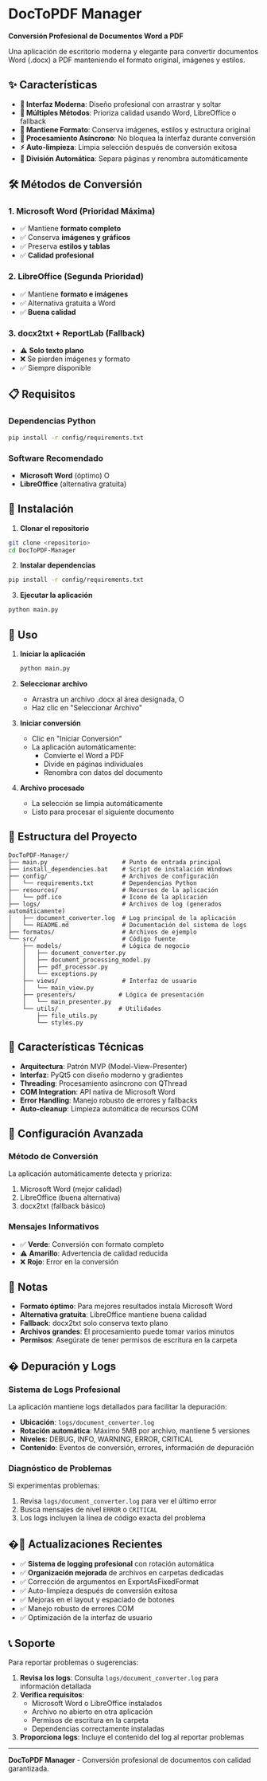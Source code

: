 # DocToPDF Manager

**Conversión Profesional de Documentos Word a PDF**

Una aplicación de escritorio moderna y elegante para convertir documentos Word (.docx) a PDF manteniendo el formato original, imágenes y estilos.

## ✨ Características

- **🎯 Interfaz Moderna**: Diseño profesional con arrastrar y soltar
- **🔄 Múltiples Métodos**: Prioriza calidad usando Word, LibreOffice o fallback
- **📄 Mantiene Formato**: Conserva imágenes, estilos y estructura original
- **🚀 Procesamiento Asíncrono**: No bloquea la interfaz durante conversión
- **⚡ Auto-limpieza**: Limpia selección después de conversión exitosa
- **📁 División Automática**: Separa páginas y renombra automáticamente

## 🛠️ Métodos de Conversión

### 1. **Microsoft Word** (Prioridad Máxima)
- ✅ Mantiene **formato completo**
- ✅ Conserva **imágenes y gráficos**
- ✅ Preserva **estilos y tablas**
- ✅ **Calidad profesional**

### 2. **LibreOffice** (Segunda Prioridad)
- ✅ Mantiene **formato e imágenes**
- ✅ Alternativa gratuita a Word
- ✅ **Buena calidad**

### 3. **docx2txt + ReportLab** (Fallback)
- ⚠️ **Solo texto plano**
- ❌ Se pierden imágenes y formato
- ✅ Siempre disponible

## 📋 Requisitos

### Dependencias Python
```bash
pip install -r config/requirements.txt
```

### Software Recomendado
- **Microsoft Word** (óptimo) O
- **LibreOffice** (alternativa gratuita)

## 🚀 Instalación

1. **Clonar el repositorio**
```bash
git clone <repositorio>
cd DocToPDF-Manager
```

2. **Instalar dependencias**
```bash
pip install -r config/requirements.txt
```

3. **Ejecutar la aplicación**
```bash
python main.py
```

## 💼 Uso

1. **Iniciar la aplicación**
   ```bash
   python main.py
   ```

2. **Seleccionar archivo**
   - Arrastra un archivo .docx al área designada, O
   - Haz clic en "Seleccionar Archivo"

3. **Iniciar conversión**
   - Clic en "Iniciar Conversión"
   - La aplicación automáticamente:
     - Convierte el Word a PDF
     - Divide en páginas individuales
     - Renombra con datos del documento

4. **Archivo procesado**
   - La selección se limpia automáticamente
   - Listo para procesar el siguiente documento

## 📁 Estructura del Proyecto

```
DocToPDF-Manager/
├── main.py                     # Punto de entrada principal
├── install_dependencies.bat    # Script de instalación Windows
├── config/                     # Archivos de configuración
│   └── requirements.txt        # Dependencias Python
├── resources/                  # Recursos de la aplicación
│   └── pdf.ico                 # Icono de la aplicación
├── logs/                       # Archivos de log (generados automáticamente)
│   ├── document_converter.log  # Log principal de la aplicación
│   └── README.md               # Documentación del sistema de logs
├── formatos/                   # Archivos de ejemplo
└── src/                        # Código fuente
    ├── models/                 # Lógica de negocio
    │   ├── document_converter.py
    │   ├── document_processing_model.py
    │   ├── pdf_processor.py
    │   └── exceptions.py
    ├── views/                  # Interfaz de usuario
    │   └── main_view.py
    ├── presenters/            # Lógica de presentación
    │   └── main_presenter.py
    └── utils/                 # Utilidades
        ├── file_utils.py
        └── styles.py
```

## 🎨 Características Técnicas

- **Arquitectura**: Patrón MVP (Model-View-Presenter)
- **Interfaz**: PyQt5 con diseño moderno y gradientes
- **Threading**: Procesamiento asíncrono con QThread
- **COM Integration**: API nativa de Microsoft Word
- **Error Handling**: Manejo robusto de errores y fallbacks
- **Auto-cleanup**: Limpieza automática de recursos COM

## 🔧 Configuración Avanzada

### Método de Conversión
La aplicación automáticamente detecta y prioriza:
1. Microsoft Word (mejor calidad)
2. LibreOffice (buena alternativa)
3. docx2txt (fallback básico)

### Mensajes Informativos
- ✅ **Verde**: Conversión con formato completo
- ⚠️ **Amarillo**: Advertencia de calidad reducida
- ❌ **Rojo**: Error en la conversión

## 📝 Notas

- **Formato óptimo**: Para mejores resultados instala Microsoft Word
- **Alternativa gratuita**: LibreOffice mantiene buena calidad
- **Fallback**: docx2txt solo conserva texto plano
- **Archivos grandes**: El procesamiento puede tomar varios minutos
- **Permisos**: Asegúrate de tener permisos de escritura en la carpeta

## � Depuración y Logs

### Sistema de Logs Profesional
La aplicación mantiene logs detallados para facilitar la depuración:

- **Ubicación**: `logs/document_converter.log`
- **Rotación automática**: Máximo 5MB por archivo, mantiene 5 versiones
- **Niveles**: DEBUG, INFO, WARNING, ERROR, CRITICAL
- **Contenido**: Eventos de conversión, errores, información de depuración

### Diagnóstico de Problemas
Si experimentas problemas:
1. Revisa `logs/document_converter.log` para ver el último error
2. Busca mensajes de nivel `ERROR` o `CRITICAL`
3. Los logs incluyen la línea de código exacta del problema

## �🔄 Actualizaciones Recientes

- ✅ **Sistema de logging profesional** con rotación automática
- ✅ **Organización mejorada** de archivos en carpetas dedicadas
- ✅ Corrección de argumentos en ExportAsFixedFormat
- ✅ Auto-limpieza después de conversión exitosa
- ✅ Mejoras en el layout y espaciado de botones
- ✅ Manejo robusto de errores COM
- ✅ Optimización de la interfaz de usuario

## 📞 Soporte

Para reportar problemas o sugerencias:
1. **Revisa los logs**: Consulta `logs/document_converter.log` para información detallada
2. **Verifica requisitos**: 
   - Microsoft Word o LibreOffice instalados
   - Archivo no abierto en otra aplicación
   - Permisos de escritura en la carpeta
   - Dependencias correctamente instaladas
3. **Proporciona logs**: Incluye el contenido del log al reportar problemas

---

**DocToPDF Manager** - Conversión profesional de documentos con calidad garantizada.
